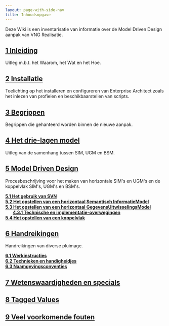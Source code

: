 ```yaml
---
layout: page-with-side-nav
title: Inhoudsopgave
---
```


Deze Wiki is een inventarisatie van informatie over de Model Driven Design aanpak van VNG Realisatie.  

## [1 Inleiding](Inleiding)

Uitleg m.b.t. het Waarom, het Wat en het Hoe.

## [2 Installatie](Installatie)

Toelichting op het installeren en configureren van Enterprise Architect zoals het inlezen van profielen en beschikbaarstellen van scripts.

## [3 Begrippen](Begrippen)

Begrippen die gehanteerd worden binnen de nieuwe aanpak.

## [4 Het drie-lagen model](Drielagen-model)

Uitleg van de samenhang tussen SIM, UGM en BSM.

## [5 Model Driven Design](ModelDrivenDesign)

Procesbeschrijving voor het maken van horizontale SIM's en UGM's en de koppelvlak SIM's, UGM's en BSM's.

**[5.1 Het gebruik van SVN](Gebruik-van-SVN)**<br/>
**[5.2 Het opstellen van een horizontaal Semantisch InformatieModel](Opstellen-SIM)**<br/>
**[5.3 Het opstellen van een horizontaal GegevensUitwisselingsModel](Opstellen-UGM)**<br/>
&nbsp;&nbsp;&nbsp;&nbsp;&nbsp;&nbsp;**[4.3.1 Technische en implementatie-overwegingen](Technische-en-implementatie-overwegingen)**<br/>
**[5.4 Het opstellen van een koppelvlak](Opstellen-BSM)**

## [6 Handreikingen](./Handreikingen.md)

Handreikingen van diverse pluimage.

**[6.1 Werkinstructies](Werkinstructies)**<br/>
**[6.2 Technieken en handigheidjes](Handigheidjes)**<br/>
**[6.3 Naamgevingsconventies](Naamgevingsconventies)**

## [7 Wetenswaardigheden en specials](Wetenswaardigheden-en-specials)

## [8 Tagged Values](Tagged-values)

## [9 Veel voorkomende fouten](Veelvoorkomende-fouten)
